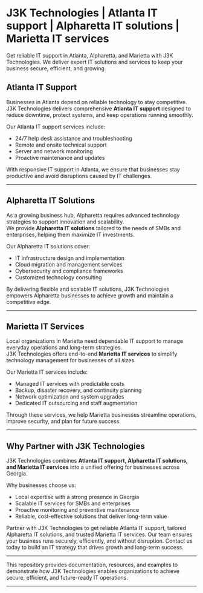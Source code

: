 # J3K Technologies | Atlanta IT support | Alpharetta IT solutions | Marietta IT services

Get reliable IT support in Atlanta, Alpharetta, and Marietta with J3K Technologies. We deliver expert IT solutions and services to keep your business secure, efficient, and growing.

## Atlanta IT Support

Businesses in Atlanta depend on reliable technology to stay competitive.  
J3K Technologies delivers comprehensive **Atlanta IT support** designed to reduce downtime, protect systems, and keep operations running smoothly.  

Our Atlanta IT support services include:  
- 24/7 help desk assistance and troubleshooting  
- Remote and onsite technical support  
- Server and network monitoring  
- Proactive maintenance and updates  

With responsive IT support in Atlanta, we ensure that businesses stay productive and avoid disruptions caused by IT challenges.

---

## Alpharetta IT Solutions

As a growing business hub, Alpharetta requires advanced technology strategies to support innovation and scalability.  
We provide **Alpharetta IT solutions** tailored to the needs of SMBs and enterprises, helping them maximize IT investments.  

Our Alpharetta IT solutions cover:  
- IT infrastructure design and implementation  
- Cloud migration and management services  
- Cybersecurity and compliance frameworks  
- Customized technology consulting  

By delivering flexible and scalable IT solutions, J3K Technologies empowers Alpharetta businesses to achieve growth and maintain a competitive edge.

---

## Marietta IT Services

Local organizations in Marietta need dependable IT support to manage everyday operations and long-term strategies.  
J3K Technologies offers end-to-end **Marietta IT services** to simplify technology management for businesses of all sizes.  

Our Marietta IT services include:  
- Managed IT services with predictable costs  
- Backup, disaster recovery, and continuity planning  
- Network optimization and system upgrades  
- Dedicated IT outsourcing and staff augmentation  

Through these services, we help Marietta businesses streamline operations, improve security, and plan for future success.

---

## Why Partner with J3K Technologies

J3K Technologies combines **Atlanta IT support, Alpharetta IT solutions, and Marietta IT services** into a unified offering for businesses across Georgia.  

Why businesses choose us:  
- Local expertise with a strong presence in Georgia  
- Scalable IT services for SMBs and enterprises  
- Proactive monitoring and preventive maintenance  
- Reliable, cost-effective solutions that deliver long-term value  

Partner with J3K Technologies to get reliable Atlanta IT support, tailored Alpharetta IT solutions, and trusted Marietta IT services. Our team ensures your business runs securely, efficiently, and without disruption. Contact us today to build an IT strategy that drives growth and long-term success.

---

This repository provides documentation, resources, and examples to demonstrate how J3K Technologies enables organizations to achieve secure, efficient, and future-ready IT operations.  

---

